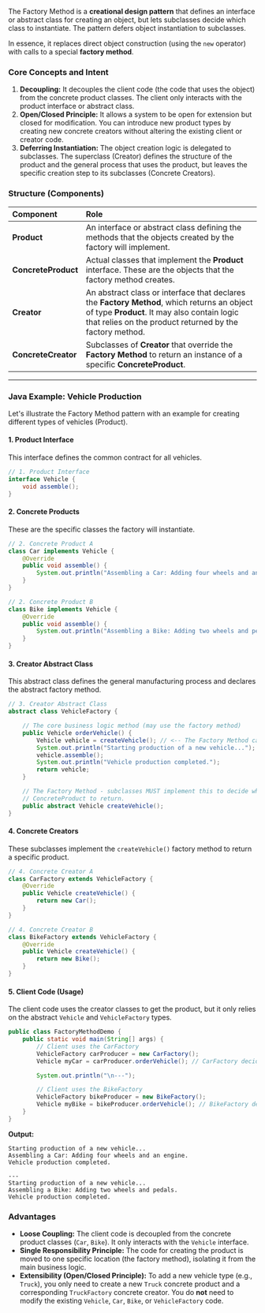 The Factory Method is a **creational design pattern** that defines an interface or abstract class for creating an object, but lets subclasses decide which class to instantiate. The pattern defers object instantiation to subclasses.

In essence, it replaces direct object construction (using the `new` operator) with calls to a special **factory method**.

### Core Concepts and Intent

1.  **Decoupling:** It decouples the client code (the code that uses the object) from the concrete product classes. The client only interacts with the product interface or abstract class.
2.  **Open/Closed Principle:** It allows a system to be open for extension but closed for modification. You can introduce new product types by creating new concrete creators without altering the existing client or creator code.
3.  **Deferring Instantiation:** The object creation logic is delegated to subclasses. The superclass (Creator) defines the structure of the product and the general process that uses the product, but leaves the specific creation step to its subclasses (Concrete Creators).

### Structure (Components)

| Component | Role |
| :--- | :--- |
| **Product** | An interface or abstract class defining the methods that the objects created by the factory will implement. |
| **ConcreteProduct** | Actual classes that implement the **Product** interface. These are the objects that the factory method creates. |
| **Creator** | An abstract class or interface that declares the **Factory Method**, which returns an object of type **Product**. It may also contain logic that relies on the product returned by the factory method. |
| **ConcreteCreator** | Subclasses of **Creator** that override the **Factory Method** to return an instance of a specific **ConcreteProduct**. |

-----

### Java Example: Vehicle Production

Let's illustrate the Factory Method pattern with an example for creating different types of vehicles (Product).

#### 1\. Product Interface

This interface defines the common contract for all vehicles.

```java
// 1. Product Interface
interface Vehicle {
    void assemble();
}
```

#### 2\. Concrete Products

These are the specific classes the factory will instantiate.

```java
// 2. Concrete Product A
class Car implements Vehicle {
    @Override
    public void assemble() {
        System.out.println("Assembling a Car: Adding four wheels and an engine.");
    }
}

// 2. Concrete Product B
class Bike implements Vehicle {
    @Override
    public void assemble() {
        System.out.println("Assembling a Bike: Adding two wheels and pedals.");
    }
}
```

#### 3\. Creator Abstract Class

This abstract class defines the general manufacturing process and declares the abstract factory method.

```java
// 3. Creator Abstract Class
abstract class VehicleFactory {

    // The core business logic method (may use the factory method)
    public Vehicle orderVehicle() {
        Vehicle vehicle = createVehicle(); // <-- The Factory Method call
        System.out.println("Starting production of a new vehicle...");
        vehicle.assemble();
        System.out.println("Vehicle production completed.");
        return vehicle;
    }

    // The Factory Method - subclasses MUST implement this to decide which
    // ConcreteProduct to return.
    public abstract Vehicle createVehicle();
}
```

#### 4\. Concrete Creators

These subclasses implement the `createVehicle()` factory method to return a specific product.

```java
// 4. Concrete Creator A
class CarFactory extends VehicleFactory {
    @Override
    public Vehicle createVehicle() {
        return new Car();
    }
}

// 4. Concrete Creator B
class BikeFactory extends VehicleFactory {
    @Override
    public Vehicle createVehicle() {
        return new Bike();
    }
}
```

#### 5\. Client Code (Usage)

The client code uses the creator classes to get the product, but it only relies on the abstract `Vehicle` and `VehicleFactory` types.

```java
public class FactoryMethodDemo {
    public static void main(String[] args) {
        // Client uses the CarFactory
        VehicleFactory carProducer = new CarFactory();
        Vehicle myCar = carProducer.orderVehicle(); // CarFactory decides to create a Car

        System.out.println("\n---");

        // Client uses the BikeFactory
        VehicleFactory bikeProducer = new BikeFactory();
        Vehicle myBike = bikeProducer.orderVehicle(); // BikeFactory decides to create a Bike
    }
}
```

**Output:**

```
Starting production of a new vehicle...
Assembling a Car: Adding four wheels and an engine.
Vehicle production completed.

---
Starting production of a new vehicle...
Assembling a Bike: Adding two wheels and pedals.
Vehicle production completed.
```

### Advantages

  * **Loose Coupling:** The client code is decoupled from the concrete product classes (`Car`, `Bike`). It only interacts with the `Vehicle` interface.
  * **Single Responsibility Principle:** The code for creating the product is moved to one specific location (the factory method), isolating it from the main business logic.
  * **Extensibility (Open/Closed Principle):** To add a new vehicle type (e.g., `Truck`), you only need to create a new `Truck` concrete product and a corresponding `TruckFactory` concrete creator. You do **not** need to modify the existing `Vehicle`, `Car`, `Bike`, or `VehicleFactory` code.

